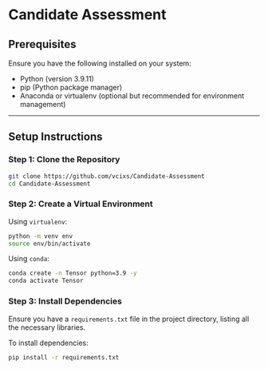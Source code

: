 # Candidate Assessment


## Prerequisites
Ensure you have the following installed on your system:
- Python (version 3.9.11)
- pip (Python package manager)
- Anaconda or virtualenv (optional but recommended for environment management)

---

## Setup Instructions

### Step 1: Clone the Repository
```bash
git clone https://github.com/vcixs/Candidate-Assessment
cd Candidate-Assessment
```

### Step 2: Create a Virtual Environment
Using `virtualenv`:
```bash
python -m venv env
source env/bin/activate   
```

Using `conda`:
```bash
conda create -n Tensor python=3.9 -y
conda activate Tensor
```

### Step 3: Install Dependencies
Ensure you have a `requirements.txt` file in the project directory, listing all the necessary libraries.

To install dependencies:
```bash
pip install -r requirements.txt
```

